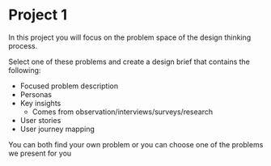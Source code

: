 # Project 1

In this project you will focus on the problem space of the design thinking process. 



Select one of these problems and create a design brief that contains the following:

- Focused problem description
- Personas
- Key insights
  - Comes from observation/interviews/surveys/research
- User stories
- User journey mapping



You can both find your own problem or you can choose one of the problems we present for you